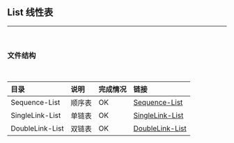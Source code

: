 ﻿## List 线性表
----
<br>

### 文件结构

<br>

|目录|说明|完成情况|链接|
|:----|:----|:--------|:----|
Sequence-List|顺序表|OK|[Sequence-List](/Sequence-List)
SingleLink-List|单链表|OK|[SingleLink-List](/SingleLink-List)
DoubleLink-List|双链表|OK|[DoubleLink-List](/DoubleLink-List)

